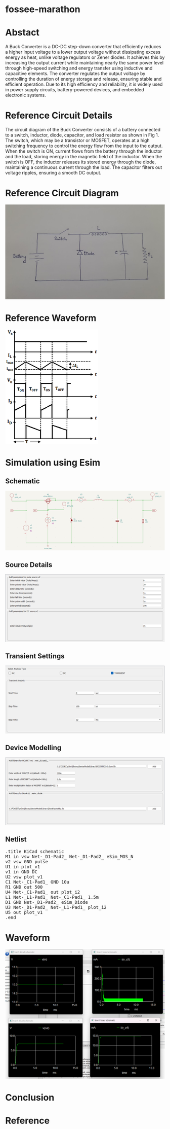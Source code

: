 # fossee-marathon
# Abstact
A Buck Converter is a DC-DC step-down converter that efficiently reduces a higher input voltage to a lower output voltage without dissipating excess energy as heat, unlike voltage regulators or Zener diodes. It achieves this by increasing the output current while maintaining nearly the same power level through high-speed switching and energy transfer using inductive and capacitive elements. The converter regulates the output voltage by controlling the duration of energy storage and release, ensuring stable and efficient operation. Due to its high efficiency and reliability, it is widely used in power supply circuits, battery-powered devices, and embedded electronic systems.
# Reference Circuit Details
The circuit diagram of the Buck Converter consists of a battery connected to a switch, inductor, diode, capacitor, and load resistor as shown in Fig 1. The switch, which may be a transistor or MOSFET, operates at a high switching frequency to control the energy flow from the input to the output. When the switch is ON, current flows from the battery through the inductor and the load, storing energy in the magnetic field of the inductor. When the switch is OFF, the inductor releases its stored energy through the diode, maintaining a continuous current through the load. The capacitor filters out voltage ripples, ensuring a smooth DC output. 
# Reference Circuit Diagram 
![image alt](https://github.com/rithivkrishna/fossee-marathon/blob/main/Reference%20image.jpeg?raw=true)
# Reference Waveform 
![image alt](https://github.com/rithivkrishna/fossee-marathon/blob/main/reference%20waveform.png?raw=true)
# Simulation using Esim
## Schematic
![image alt](https://github.com/rithivkrishna/fossee-marathon/blob/main/Schematic.png?raw=true)
## Source Details
![image alt](https://github.com/rithivkrishna/fossee-marathon/blob/main/Source%20Details.png?raw=true)
## Transient Settings
![image alt](https://github.com/rithivkrishna/fossee-marathon/blob/main/Analysis.png?raw=true)
## Device Modelling
![image alt](https://github.com/rithivkrishna/fossee-marathon/blob/main/Device%20Modelling.png?raw=true)
## Netlist 
<pre>
.title KiCad schematic
M1 in vsw Net-_D1-Pad2_ Net-_D1-Pad2_ eSim_MOS_N
v2 vsw GND pulse
U1 in plot_v1
v1 in GND DC
U2 vsw plot_v1
C1 Net-_C1-Pad1_ GND 10u
R1 GND out 500
U4 Net-_C1-Pad1_ out plot_i2
L1 Net-_L1-Pad1_ Net-_C1-Pad1_ 1.5m
D1 GND Net-_D1-Pad2_ eSim_Diode
U3 Net-_D1-Pad2_ Net-_L1-Pad1_ plot_i2
U5 out plot_v1
.end
</pre>
# Waveform
![image alt](https://github.com/rithivkrishna/fossee-marathon/blob/main/waveform.png?raw=true)
# Conclusion
# Reference

